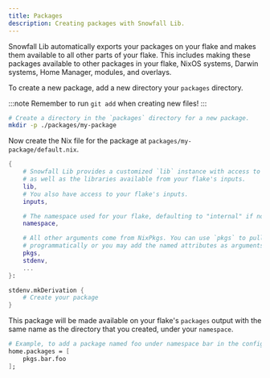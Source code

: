 ```yaml
---
title: Packages
description: Creating packages with Snowfall Lib.
---
```


Snowfall Lib automatically exports your packages on your flake and makes them available to
all other parts of your flake. This includes making these packages available to other packages
in your flake, NixOS systems, Darwin systems, Home Manager, modules, and overlays.

To create a new package, add a new directory your `packages` directory.

:::note
Remember to run `git add` when creating new files!
:::

```bash
# Create a directory in the `packages` directory for a new package.
mkdir -p ./packages/my-package
```

Now create the Nix file for the package at `packages/my-package/default.nix`.

```nix
{
    # Snowfall Lib provides a customized `lib` instance with access to your flake's library
    # as well as the libraries available from your flake's inputs.
    lib,
    # You also have access to your flake's inputs.
    inputs,

    # The namespace used for your flake, defaulting to "internal" if not set.
    namespace,

    # All other arguments come from NixPkgs. You can use `pkgs` to pull packages or helpers
    # programmatically or you may add the named attributes as arguments here.
    pkgs,
    stdenv,
    ...
}:

stdenv.mkDerivation {
    # Create your package
}
```

This package will be made available on your flake's `packages` output with the same name as the
directory that you created, under your `namespace`.

```nix
# Example, to add a package named foo under namespace bar in the configuration for a home.
home.packages = [
    pkgs.bar.foo
];
```
